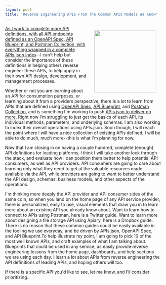 ```yaml
---
layout: post
title: 'Reverse Engineering APIs From The Common APIs Models We Know'
---
```

<p><img style="padding: 15px;" src="https://s3.amazonaws.com/kinlane-productions/bw-icons/bw-reverse-engineer.png" alt="" width="200" align="right" /></p>
<p><a href="http://stack.apievangelist.com/companies.html">As I work to complete more API definitions, with all API endpoints defined as an OpenAPI Spec, API Blueprint, and Postman Collection, with everything wrapped in a complete APIs.json index</a>--I can't help but consider the importance of these definitions in helping others reverse engineer these APIs, to help apply in their own API design, development, and management processes.</p>
<p>Whether or not you are learning about an API for consumption purposes, or learning about it from a providers perspective, there is a lot to learn from APIs that are defined using&nbsp;<a href="https://github.com/OAI/OpenAPI-Specification">OpenAPI Spec</a>, <a href="https://apiblueprint.org/">API Blueprint</a>, and <a href="https://www.getpostman.com/docs/collections">Postman Collection</a>, and is something I'm working to push <a href="http://apisjson.org">APIs.json to deliver on more</a>. Right now I'm struggling to just get the basics of each API, its individual methods, parameters, and underlying schemas. I am also working to index their overall operations using APIs.json. Soon though, I will reach the point where I will have a nice collection of existing APIs defined, I will be able to do much, much more--this is what I'm planning for now.</p>
<p>Now that I am closing in on having a couple hundred, complete (enough) API definitions for leading platforms, I think I will take another look through the stack, and evaluate how I can position them better to help potential API consumers, as well as API providers. API consumers are going to care about learning only what they need to get at the valuable resources made available via the API, while providers are going to want to better understand the API design, schemas, business models, and other aspects of the operations.</p>
<p>I'm thinking more deeply the API provider and API consumer sides of the same coin, so when you land on the home page of any API service provider, there is personalized, easy to use, visual elements that draw you in to learn more about an existing API you already know about. Want to learn how to connect to APIs using Postman, here is a Twitter guide. Want to learn more about designing a file storage API using Apiary, here is a Dropbox guide. There is no reason that these common guides could be easily available in the tooling we use everyday, and be driven by APIs.json, OpenAPI Spec, and API Blueprint.To help illustrate my point, I am going to pick 10 of the most well known APIs, and craft examples of what I am talking about. Blueprints that could be used in any service, as easily provide reverse engineering lessons from the home page, dashboards, and help sections we are using each day. I learn a lot about APIs from reverse engineering the API definitions of leading APIs, and hoping others will too.</p>
<p>If there is a specific API you'd like to see, let me know, and I'll consider prioritizing.</p>